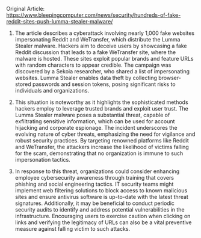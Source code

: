 Original Article: https://www.bleepingcomputer.com/news/security/hundreds-of-fake-reddit-sites-push-lumma-stealer-malware/

1) The article describes a cyberattack involving nearly 1,000 fake websites impersonating Reddit and WeTransfer, which distribute the Lumma Stealer malware. Hackers aim to deceive users by showcasing a fake Reddit discussion that leads to a fake WeTransfer site, where the malware is hosted. These sites exploit popular brands and feature URLs with random characters to appear credible. The campaign was discovered by a Sekoia researcher, who shared a list of impersonating websites. Lumma Stealer enables data theft by collecting browser-stored passwords and session tokens, posing significant risks to individuals and organizations.

2) This situation is noteworthy as it highlights the sophisticated methods hackers employ to leverage trusted brands and exploit user trust. The Lumma Stealer malware poses a substantial threat, capable of exfiltrating sensitive information, which can be used for account hijacking and corporate espionage. The incident underscores the evolving nature of cyber threats, emphasizing the need for vigilance and robust security practices. By targeting renowned platforms like Reddit and WeTransfer, the attackers increase the likelihood of victims falling for the scam, demonstrating that no organization is immune to such impersonation tactics.

3) In response to this threat, organizations could consider enhancing employee cybersecurity awareness through training that covers phishing and social engineering tactics. IT security teams might implement web filtering solutions to block access to known malicious sites and ensure antivirus software is up-to-date with the latest threat signatures. Additionally, it may be beneficial to conduct periodic security audits to identify and address potential vulnerabilities in the infrastructure. Encouraging users to exercise caution when clicking on links and verifying the legitimacy of URLs can also be a vital preventive measure against falling victim to such attacks.